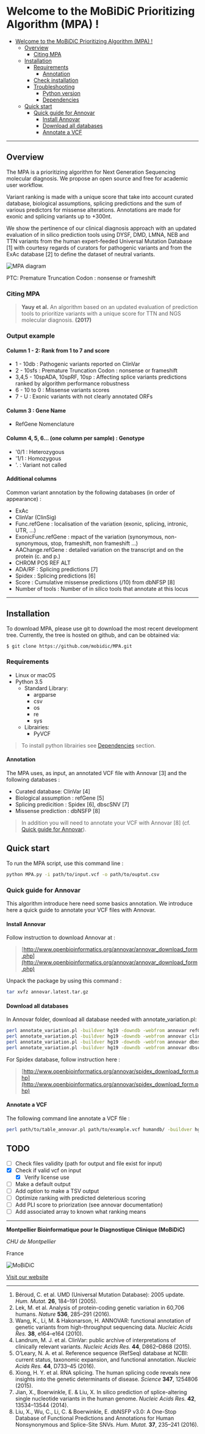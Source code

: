 # Welcome to the MoBiDiC Prioritizing Algorithm (MPA) !

- [Welcome to the MoBiDiC Prioritizing Algorithm (MPA) !](#welcome-to-the-mobidic-prioritizing-algorithm-mpa-)
	- [Overview](#overview)
		- [Citing MPA](#citing-mpa)
	- [Installation](#installation)
		- [Requirements](#requirements)
			- [Annotation](#annotation)
		- [Check installation](#check-installation)
		- [Troubleshooting](#troubleshooting)
			- [Python version](#python-version)
			- [Dependencies](#dependencies)
	- [Quick start](#quick-start)
		- [Quick guide for Annovar](#quick-guide-for-annovar)
			- [Install Annovar](#install-annovar)
			- [Download all databases](#download-all-databases)
			- [Annotate a VCF](#annotate-a-vcf)

--------------------------------------------------------------------------------

## Overview

The MPA is a prioritizing algorithm for Next Generation Sequencing molecular
diagnosis. We propose an open source and free for academic user workflow.

Variant ranking is made with a unique score that take into account curated
database, biological assumptions, splicing predictions and the sum of various
predictors for missense alterations. Annotations are made for exonic and
splicing variants up to +300nt.

We show the pertinence of our clinical diagnosis approach with an updated
evaluation of in silico prediction tools using DYSF, DMD, LMNA, NEB and TTN
variants from the human expert-feeded Universal Mutation Database [1] with
courtesy regards of curators for pathogenic variants and from the ExAc database
[2] to define the dataset of neutral variants.

![MPA diagram](doc/img/MPA_diagram.png)

PTC: Premature Truncation Codon : nonsense or frameshift

### Citing MPA

> **Yauy et al.** An algorithm based on an updated evaluation
of prediction tools to prioritize variants with a unique score for TTN and NGS
molecular diagnosis. **(2017)**

### Output example

#### Column 1 - 2: Rank from 1 to 7 and score

- 1 - 10db : Pathogenic variants reported on ClinVar
- 2 - 10sfs : Premature Truncation Codon : nonsense or frameshift
- 3,4,5 - 10spADA, 10spRF, 10sp : Affecting splice variants predictions ranked by algorithm performance robustness
- 6 - 10 to 0 : Missense variants scores
- 7 - U : Exonic variants with not clearly annotated ORFs

#### Column 3 : Gene Name

- RefGene Nomenclature

#### Column 4, 5, 6... (one column per sample) : Genotype
- '0/1 : Heterozygous
- '1/1 : Homozygous
- '. : Variant not called

#### Additional columns

Common variant annotation by the following databases (in order of appearance) :
- ExAc
- ClinVar (ClinSig)
-	Func.refGene : localisation of the variation (exonic, splicing, intronic, UTR, ...)
-	ExonicFunc.refGene : mpact of the variation (synonymous, non-synonymous, stop,
frameshift, non frameshift ...)
-	AAChange.refGene : detailed variation on the transcript and on the protein (c. and p.)
- CHROM POS	REF	ALT
- ADA/RF : Splicing predictions [7]
- Spidex : Splicing predictions [6]
-	Score : Cumulative missense predictions (/10) from dbNFSP [8]
- Number of tools : Number of in silico tools that annotate at this locus

--------------------------------------------------------------------------------

## Installation

To download MPA, please use git to download the most recent development tree.
Currently, the tree is hosted on github, and can be obtained via:

```bash
$ git clone https://github.com/mobidic/MPA.git
```

### Requirements

* Linux or macOS
* Python 3.5
  - Standard Library:
    + argparse
    + csv
	+ os
	+ re
	+ sys
  - Librairies:
    + PyVCF

> To install python librairies see [Dependencies](#dependencies) section.

#### Annotation

The MPA uses, as input, an annotated VCF file with Annovar [3] and the following
databases :

- Curated database: ClinVar [4]
- Biological assumption : refGene [5]
- Splicing predicition : Spidex [6], dbscSNV [7]
- Missense prediction : dbNSFP [8]

> In addition you will need to annotate your VCF with Annovar [8]
(cf. [Quick guide for Annovar](#quick-guide-for-annovar)).


## Quick start

To run the MPA script, use this command line :

```bash
python MPA.py -i path/to/input.vcf -o path/to/ouptut.csv
```

### Quick guide for Annovar

This algorithm introduce here need some basics annotation. We introduce here a
quick guide to annotate your VCF files with Annovar.

#### Install Annovar

Follow instruction to download Annovar at :
> [http://www.openbioinformatics.org/annovar/annovar_download_form.php](http://www.openbioinformatics.org/annovar/annovar_download_form.php)

Unpack the package by using this command :

```bash
tar xvfz annovar.latest.tar.gz
```

#### Download all databases

In Annovar folder, download all database needed with annotate_variation.pl:

```bash
perl annotate_variation.pl -buildver hg19 -downdb -webfrom annovar refGene humandb/
perl annotate_variation.pl -buildver hg19 -downdb -webfrom annovar clinvar_20170130 humandb/
perl annotate_variation.pl -buildver hg19 -downdb -webfrom annovar dbnsfp33a  humandb/
perl annotate_variation.pl -buildver hg19 -downdb -webfrom annovar dbscsnv11 humandb/
```

For Spidex database, follow instruction here :

> [http://www.openbioinformatics.org/annovar/spidex_download_form.php](http://www.openbioinformatics.org/annovar/spidex_download_form.php)

#### Annotate a VCF

The following command line annotate a VCF file :

```bash
perl path/to/table_annovar.pl path/to/example.vcf humandb/ -buildver hg19 -out path/to/output/name -remove -protocol refGene,refGene,clinvar_20170130,dbnsfp33a,spidex,dbscsnv11 -operation g,g,f,f,f,f,f -nastring . -vcfinput -otherinfo -arg '-splicing 20','-hgvs',,,,,,
```
## TODO

- [ ] Check files validity (path for output and file exist for input)
- [x] Check if valid vcf on input
  - [x] Verify license use
- [ ] Make a default output
- [ ] Add option to make a TSV output
- [ ] Optimize ranking with predicted deleterious scoring
- [ ] Add PLI score to priorization (see annovar documentation)
- [ ] Add associated array to known what ranking means

--------------------------------------------------------------------------------

**Montpellier Bioinformatique pour le Diagnostique Clinique (MoBiDiC)**

*CHU de Montpellier*

France

![MoBiDiC](doc/img/logo-mobidic.png)

[Visit our website](https://neuro-2.iurc.montp.inserm.fr/mobidic/)

--------------------------------------------------------------------------------

1. Béroud, C. et al. UMD (Universal Mutation Database): 2005 update. *Hum. Mutat.* **26**, 184–191 (2005).
2. Lek, M. et al. Analysis of protein-coding genetic variation in 60,706 humans. *Nature* **536**, 285–291 (2016).
3. Wang, K., Li, M. & Hakonarson, H. ANNOVAR: functional annotation of genetic variants from high-throughput sequencing data. *Nucleic Acids Res.* **38**, e164–e164 (2010).
4. Landrum, M. J. et al. ClinVar: public archive of interpretations of clinically relevant variants. *Nucleic Acids Res.* **44**, D862–D868 (2015).
5. O’Leary, N. A. et al. Reference sequence (RefSeq) database at NCBI: current status, taxonomic expansion, and functional annotation. *Nucleic Acids Res.* **44**, D733–45 (2016).
6. Xiong, H. Y. et al. RNA splicing. The human splicing code reveals new insights into the genetic determinants of disease. *Science* **347**, 1254806 (2015).
7. Jian, X., Boerwinkle, E. & Liu, X. In silico prediction of splice-altering single nucleotide variants in the human genome. *Nucleic Acids Res.* **42**, 13534–13544 (2014).
8. Liu, X., Wu, C., Li, C. & Boerwinkle, E. dbNSFP v3.0: A One-Stop Database of Functional Predictions and Annotations for Human Nonsynonymous and Splice-Site SNVs. *Hum. Mutat.* **37**, 235–241 (2016).
